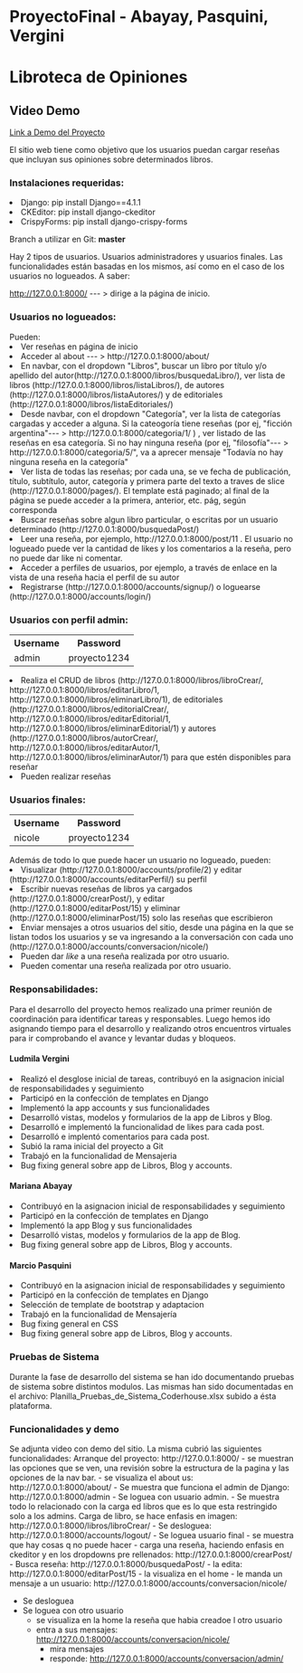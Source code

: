 # ProyectoFinal - Abayay, Pasquini, Vergini

<h1>Libroteca de Opiniones</h1>
<h2>Video Demo</h2>
<p><a href="https://drive.google.com/file/d/1UEE-MpZ6jUB22bHuDPdS4sa9UVcFbvRE/view">Link a Demo del Proyecto</a></p>

El sitio web tiene como objetivo que los usuarios puedan cargar reseñas que incluyan sus opiniones sobre determinados libros.

<h3> Instalaciones requeridas: </h3>
<li> Django: pip install Django==4.1.1 </li>
<li> CKEditor: pip install django-ckeditor </li>
<li> CrispyForms: pip install django-crispy-forms </li>

Branch a utilizar en Git: <b>master</b>
<p>Hay 2 tipos de usuarios. Usuarios administradores y usuarios finales. Las funcionalidades están basadas en los mismos, así como en el caso de los usuarios no logueados. A saber:</p>

http://127.0.0.1:8000/ --- > dirige a la página de inicio.

<h3> Usuarios no logueados:</h3>
Pueden:
<li>Ver reseñas en página de inicio</li>
<li>Acceder al about --- > http://127.0.0.1:8000/about/  </li>
<li> En navbar, con el dropdown "Libros", buscar un libro por título y/o apellido del autor(http://127.0.0.1:8000/libros/busquedaLibro/), ver lista de libros (http://127.0.0.1:8000/libros/listaLibros/), de autores (http://127.0.0.1:8000/libros/listaAutores/) y de editoriales (http://127.0.0.1:8000/libros/listaEditoriales/) </li>
<li>Desde navbar, con el dropdown "Categoría", ver la lista de categorías cargadas y acceder a alguna. Si la cateogoría tiene reseñas (por ej, "ficción argentina"--- > http://127.0.0.1:8000/categoria/1/ ) , ver listado de las reseñas en esa categoría. Si no hay ninguna reseña (por ej, "filosofía"--- >  http://127.0.0.1:8000/categoria/5/", va a aprecer mensaje "Todavía no hay ninguna reseña en la categoría" </li>
<li>Ver lista de todas las reseñas; por cada una, se ve fecha de publicación, título, subtítulo, autor, categoría y primera parte del texto a traves de slice (http://127.0.0.1:8000/pages/). El template está paginado; al final de la página se puede acceder a la primera, anterior, etc. pág, según corresponda </li>
<li>Buscar reseñas sobre algun libro particular, o escritas por un usuario determinado (http://127.0.0.1:8000/busquedaPost/) </li>
<li>Leer una reseña, por ejemplo, http://127.0.0.1:8000/post/11 . El usuario no logueado puede ver la cantidad de likes y los comentarios a la reseña, pero no puede dar like ni comentar.  </li>
<li>Acceder a perfiles de usuarios, por ejemplo, a través de enlace en la vista de una reseña hacia el perfil de su autor</li>
<li>Registrarse (http://127.0.0.1:8000/accounts/signup/) o loguearse (http://127.0.0.1:8000/accounts/login/)</li>

<h3>Usuarios con perfil admin:</h3>

<table>
	<th>Username</th>
	<th>Password </th>
	<tr>
		<td>admin</td>
		<td>proyecto1234</td>
	</tr>
</table>

  <li>Realiza el CRUD de libros (http://127.0.0.1:8000/libros/libroCrear/, http://127.0.0.1:8000/libros/editarLibro/1, http://127.0.0.1:8000/libros/eliminarLibro/1), de editoriales (http://127.0.0.1:8000/libros/editorialCrear/, http://127.0.0.1:8000/libros/editarEditorial/1, http://127.0.0.1:8000/libros/eliminarEditorial/1) y autores (http://127.0.0.1:8000/libros/autorCrear/, http://127.0.0.1:8000/libros/editarAutor/1, http://127.0.0.1:8000/libros/eliminarAutor/1) para que estén disponibles para reseñar</li>
  <li>Pueden realizar reseñas</li>
 
<h3> Usuarios finales:</h3>
	
<table>
	<th>Username</th>
	<th>Password </th>
	<tr>
		<td>nicole</td>
		<td>proyecto1234</td>
	</tr>
</table>
Además de todo lo que puede hacer un usuario no logueado, pueden: 
<li> Visualizar (http://127.0.0.1:8000/accounts/profile/2) y editar (http://127.0.0.1:8000/accounts/editarPerfil/) su perfil</li>
<li>Escribir nuevas reseñas de libros ya cargados (http://127.0.0.1:8000/crearPost/), y editar (http://127.0.0.1:8000/editarPost/15) y eliminar (http://127.0.0.1:8000/eliminarPost/15) solo las reseñas que escribieron </li>
<li>Enviar mensajes a otros usuarios del sitio, desde una página en la que se listan todos los usuarios y se va ingresando a la conversación con cada uno (http://127.0.0.1:8000/accounts/conversacion/nicole/)</li>
<li>Pueden dar <i>like</i> a una reseña realizada por otro usuario.
<li>Pueden comentar una reseña realizada por otro usuario.

  <h3>Responsabilidades:</h3>
 <p>Para el desarrollo del proyecto hemos realizado una primer reunión de coordinación para identificar tareas y responsables. Luego hemos ido asignando tiempo para el desarrollo y realizando otros encuentros virtuales para ir comprobando el avance y levantar dudas y bloqueos.</p>
  
  <h4>Ludmila Vergini</h4>
  <li>Realizó el desglose inicial de tareas, contribuyó en la asignacion inicial de responsabilidades y seguimiento</li>
  <li>Participó en la confección de templates en Django</li>
  <li>Implementó la app accounts y sus funcionalidades </i>
  <li>Desarrolló vistas, modelos y formularios de la app de Libros y Blog.</li>
  <li>Desarrolló e implementó la funcionalidad de likes para cada post.</li>
  <li>Desarrolló e implentó comentarios para cada post.</li>
  <li>Subió la rama inicial del proyecto a Git</li>
  <li>Trabajó en la funcionalidad de Mensajeria</li>
  <li>Bug fixing general sobre app de Libros, Blog y accounts.</li>
  
  <h4>Mariana Abayay</h4>
  <li>Contribuyó en la asignacion inicial de responsabilidades y seguimiento</li>
  <li>Participó en la confección de templates en Django</li>
  <li>Implementó la app Blog y sus funcionalidades </i>
  <li>Desarrolló vistas, modelos y formularios de la app de Blog.</li>
  <li>Bug fixing general sobre app de Libros, Blog y accounts.</li>
  
  <h4>Marcio Pasquini</h4>
  <li>Contribuyó en la asignacion inicial de responsabilidades y seguimiento</li>
  <li>Participó en la confección de templates en Django</li>
  <li>Selección de template de bootstrap y adaptacion</li>
  <li>Trabajó en la funcionalidad de Mensajería</li>
  <li>Bug fixing general en CSS</li>
  <li>Bug fixing general sobre app de Libros, Blog y accounts.</li>
  
  <h3>Pruebas de Sistema</h3>
  
  Durante la fase de desarrollo del sistema se han ido documentando pruebas de sistema sobre distintos modulos. Las mismas han sido documentadas en el archivo: Planilla_Pruebas_de_Sistema_Coderhouse.xlsx subido a ésta plataforma.
  
<h3> Funcionalidades y demo</h3>
 Se adjunta video con demo del sitio.
 La misma cubrió las siguientes funcionalidades:
  Arranque del proyecto: http://127.0.0.1:8000/
	- se muestran las opciones que se ven, una revisión sobre la estructura de la pagina y las opciones de la nav bar.
	- se visualiza el about us: http://127.0.0.1:8000/about/
- Se muestra que funciona el admin de Django: http://127.0.0.1:8000/admin
- Se loguea con usuario admin.
	- Se muestra todo lo relacionado con la carga ed libros que es lo que esta restringido solo a los admins.
		Carga de libro, se hace enfasis en imagen: http://127.0.0.1:8000/libros/libroCrear/
- Se desloguea: http://127.0.0.1:8000/accounts/logout/
- Se loguea usuario final
	- se muestra que hay cosas q no puede hacer
	- carga una reseña, haciendo enfasis en ckeditor y en los dropdowns pre rellenados: http://127.0.0.1:8000/crearPost/
	- Busca reseña: http://127.0.0.1:8000/busquedaPost/
	- la edita: http://127.0.0.1:8000/editarPost/15
	- la visualiza en el home
	- le manda un mensaje a un usuario: http://127.0.0.1:8000/accounts/conversacion/nicole/

- Se desloguea
- Se loguea con otro usuario
	- se visualiza en la home la reseña que habia creadoe l otro usuario
	- entra a sus mensajes: http://127.0.0.1:8000/accounts/conversacion/nicole/
		- mira mensajes
		- responde: http://127.0.0.1:8000/accounts/conversacion/admin/
